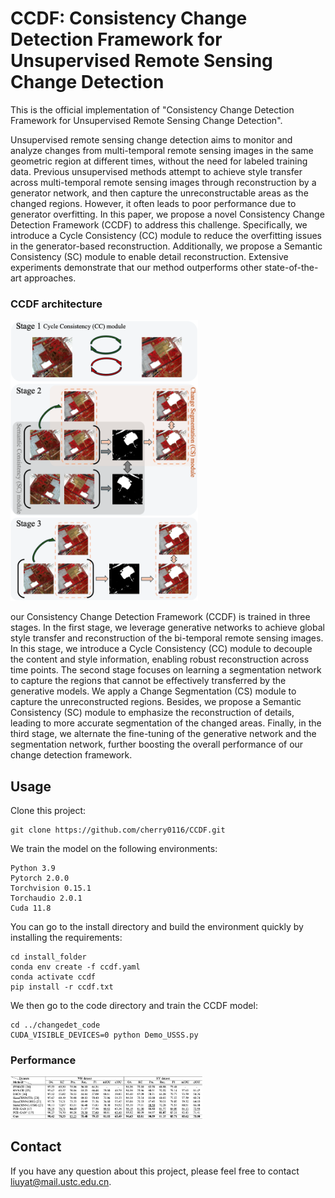 # CCDF: Consistency Change Detection Framework for Unsupervised Remote Sensing Change Detection

This is the official implementation of "Consistency Change Detection Framework for Unsupervised Remote Sensing Change Detection".

Unsupervised remote sensing change detection aims to monitor and analyze changes from multi-temporal remote sensing images in the same geometric region at different times, without the need for labeled training data. Previous unsupervised methods attempt to achieve style transfer across multi-temporal remote sensing images through reconstruction by a generator network, and then capture the unreconstructable areas as the changed regions. However, it often leads to poor performance due to generator overfitting. In this paper, we propose a novel Consistency Change Detection Framework (CCDF) to address this challenge. Specifically, we introduce a Cycle Consistency (CC) module to reduce the overfitting issues in the generator-based reconstruction. Additionally, we propose a Semantic Consistency (SC) module to enable detail reconstruction. Extensive experiments demonstrate that our method outperforms other state-of-the-art approaches.

### CCDF architecture

<img src="picture/pipeline.png" alt="vis2" width="300">

our Consistency Change Detection Framework (CCDF) is trained in three stages. In the first stage, we leverage generative networks to achieve global style transfer and reconstruction of the bi-temporal remote sensing images. In this stage, we introduce a Cycle Consistency (CC) module to decouple the content and style information, enabling robust reconstruction across time points. The second stage focuses on learning a segmentation network to capture the regions that cannot be effectively transferred by the generative models. We apply a Change Segmentation (CS) module to capture the unreconstructed regions. Besides, we propose a Semantic Consistency (SC) module to emphasize the reconstruction of details, leading to more accurate segmentation of the changed areas. Finally, in the third stage, we alternate the fine-tuning of the generative network and the segmentation network, further boosting the overall performance of our change detection framework.
 

## Usage

Clone this project:

    git clone https://github.com/cherry0116/CCDF.git

We train the model on the following environments:

    Python 3.9
    Pytorch 2.0.0
    Torchvision 0.15.1
    Torchaudio 2.0.1
    Cuda 11.8

You can go to the install directory and build the environment quickly by installing the requirements:

    cd install_folder
    conda env create -f ccdf.yaml
    conda activate ccdf
    pip install -r ccdf.txt

We then go to the code directory and train the CCDF model:
    
    cd ../changedet_code
    CUDA_VISIBLE_DEVICES=0 python Demo_USSS.py

### Performance

<img src="picture/results.png" alt="vis2" style="zoom:30%;" />

## Contact

If you have any question about this project, please feel free to contact liuyat@mail.ustc.edu.cn.
